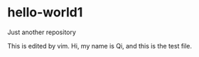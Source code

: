 # hello-world1
Just another repository

This is edited by vim.
Hi, my name is Qi, and this is the test file.
